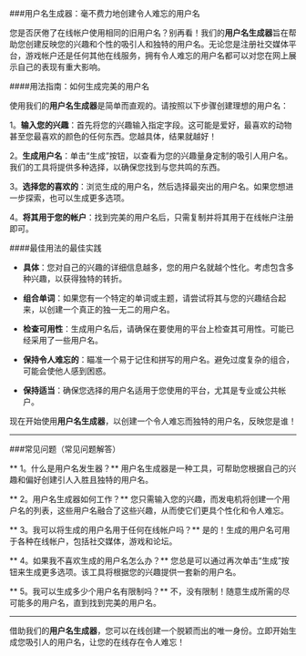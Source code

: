 ###用户名生成器：毫不费力地创建令人难忘的用户名

您是否厌倦了在线帐户使用相同的旧用户名？别再看！我们的**用户名生成器**旨在帮助您创建反映您的兴趣和个性的吸引人和独特的用户名。无论您是注册社交媒体平台，游戏帐户还是任何其他在线服务，拥有令人难忘的用户名都可以对您在网上展示自己的表现有重大影响。

####用法指南：如何生成完美的用户名

使用我们的**用户名生成器**是简单而直观的。请按照以下步骤创建理想的用户名：

1。**输入您的兴趣**：首先将您的兴趣输入指定字段。这可能是爱好，最喜欢的动物甚至您最喜欢的颜色的任何东西。您越具体，结果就越好！

2。**生成用户名**：单击“生成”按钮，以查看为您的兴趣量身定制的吸引人用户名。我们的工具将提供多种选择，以确保您找到与您共鸣的东西。

3。**选择您的喜欢的**：浏览生成的用户名，然后选择最突出的用户名。如果您想进一步探索，也可以生成更多选项。

4。**将其用于您的帐户**：找到完美的用户名后，只需复制并将其用于在线帐户注册即可。

####最佳用法的最佳实践

-  **具体**：您对自己的兴趣的详细信息越多，您的用户名就越个性化。考虑包含多种兴趣，以获得独特的转折。

-  **组合单词**：如果您有一个特定的单词或主题，请尝试将其与您的兴趣结合起来，以创建一个真正的独一无二的用户名。

-  **检查可用性**：生成用户名后，请确保在要使用的平台上检查其可用性。可能已经采用了一些用户名。

-  **保持令人难忘的**：瞄准一个易于记住和拼写的用户名。避免过度复杂的组合，可能会使他人感到困惑。

-  **保持适当**：确保您选择的用户名适用于您使用的平台，尤其是专业或公共帐户。

现在开始使用**用户名生成器**，以创建一个令人难忘而独特的用户名，反映您是谁！

---

###常见问题（常见问题解答）

** 1。什么是用户名发生器？**
用户名生成器是一种工具，可帮助您根据自己的兴趣和偏好创建引人入胜且独特的用户名。

** 2。用户名生成器如何工作？**
您只需输入您的兴趣，而发电机将创建一个用户名的列表，这些用户名融合了这些兴趣，从而使它们更具个性化和令人难忘。

** 3。我可以将生成的用户名用于任何在线帐户吗？**
是的！生成的用户名可用于各种在线帐户，包括社交媒体，游戏和论坛。

** 4。如果我不喜欢生成的用户名怎么办？**
您总是可以通过再次单击“生成”按钮来生成更多选项。该工具将根据您的兴趣提供一套新的用户名。

** 5。我可以生成多少个用户名有限制吗？**
不，没有限制！随意生成所需的尽可能多的用户名，直到找到完美的用户名。

---

借助我们的**用户名生成器**，您可以在线创建一个脱颖而出的唯一身份。立即开始生成您吸引人的用户名，让您的在线存在令人难忘！